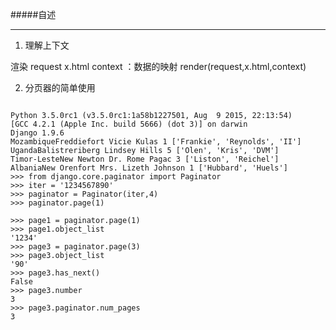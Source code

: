 #####自述

---
1. 理解上下文

渲染
request
x.html
context ：数据的映射
render(request,x.html,context)


2. 分页器的简单使用

<pre><code>
Python 3.5.0rc1 (v3.5.0rc1:1a58b1227501, Aug  9 2015, 22:13:54) 
[GCC 4.2.1 (Apple Inc. build 5666) (dot 3)] on darwin
Django 1.9.6
MozambiqueFreddiefort Vicie Kulas 1 ['Frankie', 'Reynolds', 'II']
UgandaBalistreriberg Lindsey Hills 5 ['Olen', 'Kris', 'DVM']
Timor-LesteNew Newton Dr. Rome Pagac 3 ['Liston', 'Reichel']
AlbaniaNew Orenfort Mrs. Lizeth Johnson 1 ['Hubbard', 'Huels']
>>> from django.core.paginator import Paginator
>>> iter = '1234567890'
>>> paginator = Paginator(iter,4)
>>> paginator.page(1)
<Page 1 of 3>
>>> page1 = paginator.page(1)
>>> page1.object_list
'1234'
>>> page3 = paginator.page(3)
>>> page3.object_list
'90'
>>> page3.has_next()
False
>>> page3.number
3
>>> page3.paginator.num_pages
3
</code>
</pre>